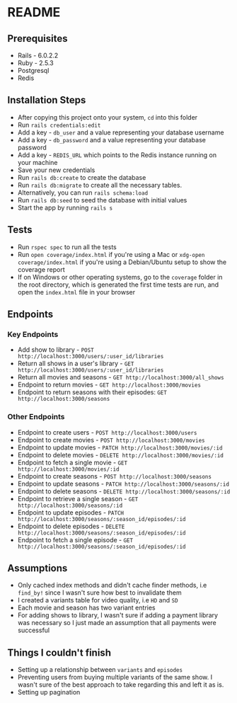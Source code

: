 # README

## Prerequisites

* Rails - 6.0.2.2
* Ruby - 2.5.3
* Postgresql
* Redis

## Installation Steps
* After copying this project onto your system, `cd` into this folder
* Run `rails credentials:edit`
* Add a key  - `db_user` and a value representing your database username
* Add a key - `db_password` and a value representing your database password
* Add a key - `REDIS_URL` which points to the Redis instance running on your machine
* Save your new credentials
* Run  `rails db:create` to create the database
* Run `rails db:migrate` to create all the  necessary tables. 
* Alternatively, you can run `rails schema:load`
* Run `rails db:seed` to seed the database with initial values
* Start the app by running `rails s`

## Tests
* Run `rspec spec` to run all the tests
* Run `open coverage/index.html` if you're using a Mac or `xdg-open coverage/index.html` if you're using a Debian/Ubuntu setup to show the coverage report
* If on Windows or other operating systems, go to the `coverage` folder in the root directory, which is generated the first time tests are run, and open the `index.html` file in your browser

## Endpoints
### Key Endpoints
* Add show to library - `POST http://localhost:3000/users/:user_id/libraries`
* Return all shows in a user's library - `GET http://localhost:3000/users/:user_id/libraries`
* Return all movies and seasons - `GET http://localhost:3000/all_shows`
* Endpoint to return movies - `GET http://localhost:3000/movies`
* Endpoint to return seasons with their episodes: `GET http://localhost:3000/seasons`

### Other Endpoints
* Endpoint to create users - `POST http://localhost:3000/users`
* Endpoint to create movies - `POST http://localhost:3000/movies`
* Endpoint to update movies - `PATCH http://localhost:3000/movies/:id`
* Endpoint to delete movies - `DELETE http://localhost:3000/movies/:id`
* Endpoint to fetch a single movie - `GET http://localhost:3000/movies/:id`
* Endpoint to create seasons - `POST http://localhost:3000/seasons`
* Endpoint to update seasons - `PATCH http://localhost:3000/seasons/:id`
* Endpoint to delete seasons - `DELETE http://localhost:3000/seasons/:id`
* Endpoint to retrieve a single season - `GET http://localhost:3000/seasons/:id`
* Endpoint to update episodes - `PATCH http://localhost:3000/seasons/:season_id/episodes/:id`
* Endpoint to delete episodes - `DELETE http://localhost:3000/seasons/:season_id/episodes/:id`
* Endpoint to fetch a single episode - `GET http://localhost:3000/seasons/:season_id/episodes/:id`

## Assumptions
* Only cached index methods and didn't cache finder methods, i.e `find_by!` since I wasn't sure how best to invalidate them
* I created a variants table for video quality, i.e `HD` and `SD`
* Each movie and season has two variant entries
* For adding shows to library, I wasn't sure if adding a payment library was necessary so I just made an assumption that all payments were successful


## Things I couldn't finish
* Setting up a relationship between `variants` and `episodes`
* Preventing users from buying multiple variants of the same show. I wasn't sure of the best approach to take regarding this and left it as is.
* Setting up pagination

